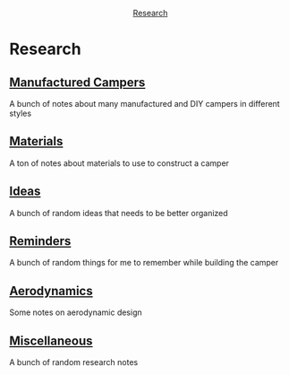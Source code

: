 <div markdown="1">
<!-- START doctoc generated TOC please keep comment here to allow auto update -->
<!-- DON'T EDIT THIS SECTION, INSTEAD RE-RUN doctoc TO UPDATE -->

<p align="center">
<a href="#research">Research</a>
</p>

<!-- END doctoc generated TOC please keep comment here to allow auto update -->
</div>

# Research

## [Manufactured Campers](./Manufactured_Campers.md)
A bunch of notes about many manufactured and DIY campers in different styles

## [Materials](./Materials/)
A ton of notes about materials to use to construct a camper

## [Ideas](./Ideas.md)
A bunch of random ideas that needs to be better organized

## [Reminders](./Reminders.md)
A bunch of random things for me to remember while building the camper

## [Aerodynamics](./Aerodynamics.md)
Some notes on aerodynamic design

## [Miscellaneous](./Miscellaneous.md)
A bunch of random research notes

